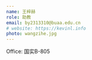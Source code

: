 ```yaml
---
name: 王梓赫
role: 助教
email: by2313310@buaa.edu.cn
# website: https://kevinl.info
photo: wangzihe.jpg
---
```


Office: 国实B-805